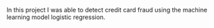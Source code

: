 In this project I was able to detect credit card fraud using the machine learning model logistic regression.
